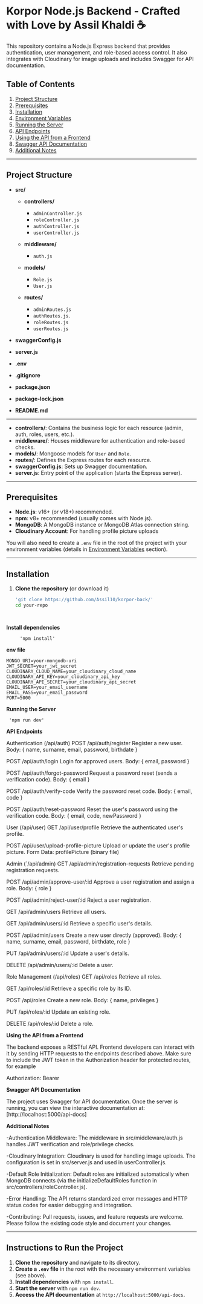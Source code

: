 # Korpor Node.js Backend - Crafted with Love by Assil Khaldi ☕


This repository contains a Node.js Express backend that provides authentication, user management, and role-based access control. 
It also integrates with Cloudinary for image uploads and includes Swagger for API documentation.

## Table of Contents

1. [Project Structure](#project-structure)  
2. [Prerequisites](#prerequisites)  
3. [Installation](#installation)  
4. [Environment Variables](#environment-variables)  
5. [Running the Server](#running-the-server)  
6. [API Endpoints](#api-endpoints)  
7. [Using the API from a Frontend](#using-the-api-from-a-frontend)  
8. [Swagger API Documentation](#swagger-api-documentation)  
9. [Additional Notes](#additional-notes)  

---

## Project Structure




- **src/**
   - **controllers/**
       - `adminController.js`
       - `roleController.js`
       - `authController.js`
       - `userController.js`
  
   - **middleware/**
       - `auth.js`

   - **models/**
       - `Role.js`
       - `User.js`

  - **routes/**
       - `adminRoutes.js`
       - `authRoutes.js`.
       - `roleRoutes.js`
       - `userRoutes.js`


- **swaggerConfig.js**

- **server.js**

- **.env**

- **.gitignore**

- **package.json**

- **package-lock.json**

- **README.md**



---



- **controllers/**: Contains the business logic for each resource (admin, auth, roles, users, etc.).  
- **middleware/**: Houses middleware for authentication and role-based checks.  
- **models/**: Mongoose models for `User` and `Role`.  
- **routes/**: Defines the Express routes for each resource.  
- **swaggerConfig.js**: Sets up Swagger documentation.  
- **server.js**: Entry point of the application (starts the Express server).  

---

## Prerequisites

- **Node.js**: v16+ (or v18+) recommended.  
- **npm**: v8+ recommended (usually comes with Node.js).  
- **MongoDB**: A MongoDB instance or MongoDB Atlas connection string.  
- **Cloudinary Account**: For handling profile picture uploads


You will also need to create a `.env` file in the root of the project with your environment variables (details in [Environment Variables](#environment-variables) section).

---

## Installation

1. **Clone the repository** (or download it)  
   ```bash
   'git clone https://github.com/Assil10/korpor-back/'
   cd your-repo




**Install dependencies**

         'npm install'





**env file**
    
    MONGO_URI=your-mongodb-uri
    JWT_SECRET=your_jwt_secret
    CLOUDINARY_CLOUD_NAME=your_cloudinary_cloud_name
    CLOUDINARY_API_KEY=your_cloudinary_api_key
    CLOUDINARY_API_SECRET=your_cloudinary_api_secret
    EMAIL_USER=your_email_username
    EMAIL_PASS=your_email_password
    PORT=5000




 **Running the Server**

     'npm run dev'




 **API Endpoints**

Authentication (/api/auth)
POST /api/auth/register
Register a new user.
Body: { name, surname, email, password, birthdate }

POST /api/auth/login
Login for approved users.
Body: { email, password }

POST /api/auth/forgot-password
Request a password reset (sends a verification code).
Body: { email }

POST /api/auth/verify-code
Verify the password reset code.
Body: { email, code }

POST /api/auth/reset-password
Reset the user's password using the verification code.
Body: { email, code, newPassword }

User (/api/user)
GET /api/user/profile
Retrieve the authenticated user's profile.

POST /api/user/upload-profile-picture
Upload or update the user's profile picture.
Form Data: profilePicture (binary file)

Admin (`/api/admin)
GET /api/admin/registration-requests
Retrieve pending registration requests.

POST /api/admin/approve-user/:id
Approve a user registration and assign a role.
Body: { role }

POST /api/admin/reject-user/:id
Reject a user registration.

GET /api/admin/users
Retrieve all users.

GET /api/admin/users/:id
Retrieve a specific user's details.

POST /api/admin/users
Create a new user directly (approved).
Body: { name, surname, email, password, birthdate, role }

PUT /api/admin/users/:id
Update a user's details.

DELETE /api/admin/users/:id
Delete a user.

Role Management (/api/roles)
GET /api/roles
Retrieve all roles.

GET /api/roles/:id
Retrieve a specific role by its ID.

POST /api/roles
Create a new role.
Body: { name, privileges }

PUT /api/roles/:id
Update an existing role.

DELETE /api/roles/:id
Delete a role.




**Using the API from a Frontend**

The backend exposes a RESTful API. Frontend developers can interact with it by sending HTTP requests 
to the endpoints described above. Make sure to include the JWT token in the Authorization header for protected routes, for example

Authorization: Bearer <your-jwt-token>





**Swagger API Documentation**

The project uses Swagger for API documentation. Once the server is running, you can view the interactive documentation at: [http://localhost:5000/api-docs]





**Additional Notes**

-Authentication Middleware:
The middleware in src/middleware/auth.js handles JWT verification and role/privilege checks.

-Cloudinary Integration:
Cloudinary is used for handling image uploads. The configuration is set in src/server.js and used in userController.js.

-Default Role Initialization:
Default roles are initialized automatically when MongoDB connects (via the initializeDefaultRoles function in src/controllers/roleController.js).

-Error Handling:
The API returns standardized error messages and HTTP status codes for easier debugging and integration.

-Contributing:
Pull requests, issues, and feature requests are welcome. Please follow the existing code style and document your changes.






---

## Instructions to Run the Project

1. **Clone the repository** and navigate to its directory.
2. **Create a `.env` file** in the root with the necessary environment variables (see above).
3. **Install dependencies** with `npm install`.
4. **Start the server** with `npm run dev`.
5. **Access the API documentation** at `http://localhost:5000/api-docs`.



